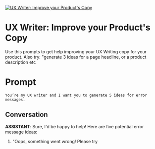 
[![UX Writer: Improve your Product's Copy](https://flow-prompt-covers.s3.us-west-1.amazonaws.com/icon/cute/cute_3.png)]()
# UX Writer: Improve your Product's Copy 
Use this prompts to get help improving your UX Writing copy for your product.  Also try: "generate 3 ideas for a page headline, or a product description etc

# Prompt

```
You’re my UX writer and I want you to generate 5 ideas for error messages.
```

## Conversation

**ASSISTANT**: Sure, I'd be happy to help! Here are five potential error message ideas:



1. "Oops, something went wrong! Please try



